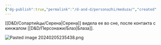 ```yaml
---
{"dg-publish":true,"permalink":"/d-and-d/personazhi/meduza/","created":"2024-02-19T19:15:28.972+03:00","updated":"2024-02-05T22:55:05.176+03:00"}
---
```


[[D&D/Сопартийцы/Серена\|Серена]] видела ее во сне, после контакта с кинжалом [[D&D/Персонажи/Блаз\|Блаза]].

![Pasted image 20240205235438.png](/img/user/img/Pasted%20image%2020240205235438.png)